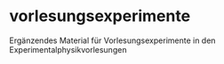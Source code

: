 # vorlesungsexperimente
Ergänzendes Material für Vorlesungsexperimente in den Experimentalphysikvorlesungen
